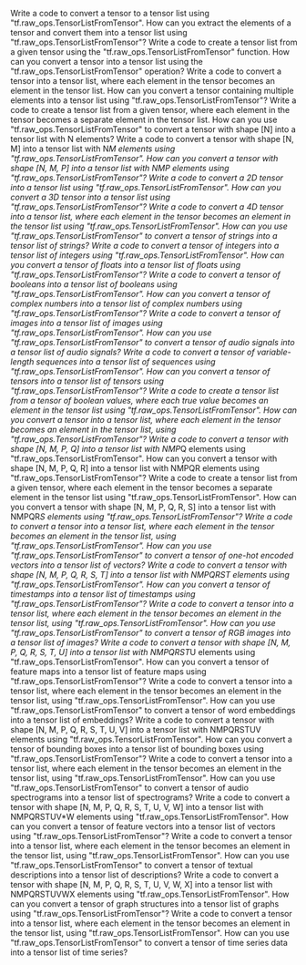 Write a code to convert a tensor to a tensor list using "tf.raw_ops.TensorListFromTensor".
How can you extract the elements of a tensor and convert them into a tensor list using "tf.raw_ops.TensorListFromTensor"?
Write a code to create a tensor list from a given tensor using the "tf.raw_ops.TensorListFromTensor" function.
How can you convert a tensor into a tensor list using the "tf.raw_ops.TensorListFromTensor" operation?
Write a code to convert a tensor into a tensor list, where each element in the tensor becomes an element in the tensor list.
How can you convert a tensor containing multiple elements into a tensor list using "tf.raw_ops.TensorListFromTensor"?
Write a code to create a tensor list from a given tensor, where each element in the tensor becomes a separate element in the tensor list.
How can you use "tf.raw_ops.TensorListFromTensor" to convert a tensor with shape [N] into a tensor list with N elements?
Write a code to convert a tensor with shape [N, M] into a tensor list with N*M elements using "tf.raw_ops.TensorListFromTensor".
How can you convert a tensor with shape [N, M, P] into a tensor list with NMP elements using "tf.raw_ops.TensorListFromTensor"?
Write a code to convert a 2D tensor into a tensor list using "tf.raw_ops.TensorListFromTensor".
How can you convert a 3D tensor into a tensor list using "tf.raw_ops.TensorListFromTensor"?
Write a code to convert a 4D tensor into a tensor list, where each element in the tensor becomes an element in the tensor list using "tf.raw_ops.TensorListFromTensor".
How can you use "tf.raw_ops.TensorListFromTensor" to convert a tensor of strings into a tensor list of strings?
Write a code to convert a tensor of integers into a tensor list of integers using "tf.raw_ops.TensorListFromTensor".
How can you convert a tensor of floats into a tensor list of floats using "tf.raw_ops.TensorListFromTensor"?
Write a code to convert a tensor of booleans into a tensor list of booleans using "tf.raw_ops.TensorListFromTensor".
How can you convert a tensor of complex numbers into a tensor list of complex numbers using "tf.raw_ops.TensorListFromTensor"?
Write a code to convert a tensor of images into a tensor list of images using "tf.raw_ops.TensorListFromTensor".
How can you use "tf.raw_ops.TensorListFromTensor" to convert a tensor of audio signals into a tensor list of audio signals?
Write a code to convert a tensor of variable-length sequences into a tensor list of sequences using "tf.raw_ops.TensorListFromTensor".
How can you convert a tensor of tensors into a tensor list of tensors using "tf.raw_ops.TensorListFromTensor"?
Write a code to create a tensor list from a tensor of boolean values, where each true value becomes an element in the tensor list using "tf.raw_ops.TensorListFromTensor".
How can you convert a tensor into a tensor list, where each element in the tensor becomes an element in the tensor list, using "tf.raw_ops.TensorListFromTensor"?
Write a code to convert a tensor with shape [N, M, P, Q] into a tensor list with NMP*Q elements using "tf.raw_ops.TensorListFromTensor".
How can you convert a tensor with shape [N, M, P, Q, R] into a tensor list with NMPQR elements using "tf.raw_ops.TensorListFromTensor"?
Write a code to create a tensor list from a given tensor, where each element in the tensor becomes a separate element in the tensor list using "tf.raw_ops.TensorListFromTensor".
How can you convert a tensor with shape [N, M, P, Q, R, S] into a tensor list with NMPQR*S elements using "tf.raw_ops.TensorListFromTensor"?
Write a code to convert a tensor into a tensor list, where each element in the tensor becomes an element in the tensor list, using "tf.raw_ops.TensorListFromTensor".
How can you use "tf.raw_ops.TensorListFromTensor" to convert a tensor of one-hot encoded vectors into a tensor list of vectors?
Write a code to convert a tensor with shape [N, M, P, Q, R, S, T] into a tensor list with NMPQRST elements using "tf.raw_ops.TensorListFromTensor".
How can you convert a tensor of timestamps into a tensor list of timestamps using "tf.raw_ops.TensorListFromTensor"?
Write a code to convert a tensor into a tensor list, where each element in the tensor becomes an element in the tensor list, using "tf.raw_ops.TensorListFromTensor".
How can you use "tf.raw_ops.TensorListFromTensor" to convert a tensor of RGB images into a tensor list of images?
Write a code to convert a tensor with shape [N, M, P, Q, R, S, T, U] into a tensor list with NMPQRST*U elements using "tf.raw_ops.TensorListFromTensor".
How can you convert a tensor of feature maps into a tensor list of feature maps using "tf.raw_ops.TensorListFromTensor"?
Write a code to convert a tensor into a tensor list, where each element in the tensor becomes an element in the tensor list, using "tf.raw_ops.TensorListFromTensor".
How can you use "tf.raw_ops.TensorListFromTensor" to convert a tensor of word embeddings into a tensor list of embeddings?
Write a code to convert a tensor with shape [N, M, P, Q, R, S, T, U, V] into a tensor list with NMPQRSTUV elements using "tf.raw_ops.TensorListFromTensor".
How can you convert a tensor of bounding boxes into a tensor list of bounding boxes using "tf.raw_ops.TensorListFromTensor"?
Write a code to convert a tensor into a tensor list, where each element in the tensor becomes an element in the tensor list, using "tf.raw_ops.TensorListFromTensor".
How can you use "tf.raw_ops.TensorListFromTensor" to convert a tensor of audio spectrograms into a tensor list of spectrograms?
Write a code to convert a tensor with shape [N, M, P, Q, R, S, T, U, V, W] into a tensor list with NMPQRSTUV*W elements using "tf.raw_ops.TensorListFromTensor".
How can you convert a tensor of feature vectors into a tensor list of vectors using "tf.raw_ops.TensorListFromTensor"?
Write a code to convert a tensor into a tensor list, where each element in the tensor becomes an element in the tensor list, using "tf.raw_ops.TensorListFromTensor".
How can you use "tf.raw_ops.TensorListFromTensor" to convert a tensor of textual descriptions into a tensor list of descriptions?
Write a code to convert a tensor with shape [N, M, P, Q, R, S, T, U, V, W, X] into a tensor list with NMPQRSTUVWX elements using "tf.raw_ops.TensorListFromTensor".
How can you convert a tensor of graph structures into a tensor list of graphs using "tf.raw_ops.TensorListFromTensor"?
Write a code to convert a tensor into a tensor list, where each element in the tensor becomes an element in the tensor list, using "tf.raw_ops.TensorListFromTensor".
How can you use "tf.raw_ops.TensorListFromTensor" to convert a tensor of time series data into a tensor list of time series?